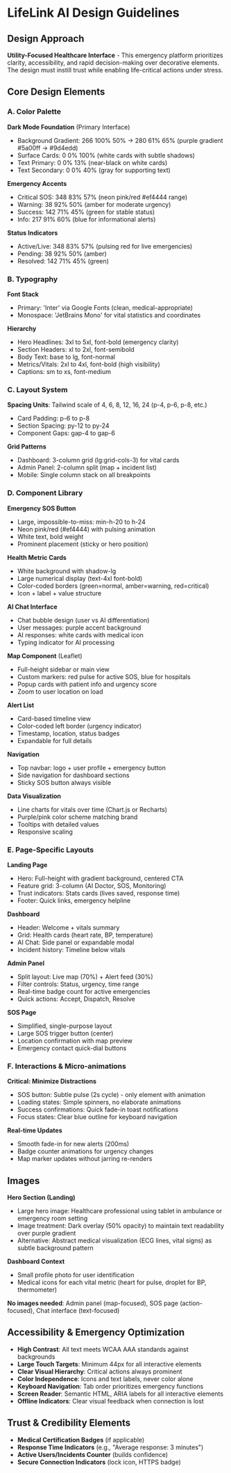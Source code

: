 # LifeLink AI Design Guidelines

## Design Approach
**Utility-Focused Healthcare Interface** - This emergency platform prioritizes clarity, accessibility, and rapid decision-making over decorative elements. The design must instill trust while enabling life-critical actions under stress.

## Core Design Elements

### A. Color Palette

**Dark Mode Foundation** (Primary Interface)
- Background Gradient: 266 100% 50% → 280 61% 65% (purple gradient #5a00ff → #9d4edd)
- Surface Cards: 0 0% 100% (white cards with subtle shadows)
- Text Primary: 0 0% 13% (near-black on white cards)
- Text Secondary: 0 0% 40% (gray for supporting text)

**Emergency Accents**
- Critical SOS: 348 83% 57% (neon pink/red #ef4444 range)
- Warning: 38 92% 50% (amber for moderate urgency)
- Success: 142 71% 45% (green for stable status)
- Info: 217 91% 60% (blue for informational alerts)

**Status Indicators**
- Active/Live: 348 83% 57% (pulsing red for live emergencies)
- Pending: 38 92% 50% (amber)
- Resolved: 142 71% 45% (green)

### B. Typography

**Font Stack**
- Primary: 'Inter' via Google Fonts (clean, medical-appropriate)
- Monospace: 'JetBrains Mono' for vital statistics and coordinates

**Hierarchy**
- Hero Headlines: 3xl to 5xl, font-bold (emergency clarity)
- Section Headers: xl to 2xl, font-semibold
- Body Text: base to lg, font-normal
- Metrics/Vitals: 2xl to 4xl, font-bold (high visibility)
- Captions: sm to xs, font-medium

### C. Layout System

**Spacing Units**: Tailwind scale of 4, 6, 8, 12, 16, 24 (p-4, p-6, p-8, etc.)
- Card Padding: p-6 to p-8
- Section Spacing: py-12 to py-24
- Component Gaps: gap-4 to gap-6

**Grid Patterns**
- Dashboard: 3-column grid (lg:grid-cols-3) for vital cards
- Admin Panel: 2-column split (map + incident list)
- Mobile: Single column stack on all breakpoints

### D. Component Library

**Emergency SOS Button**
- Large, impossible-to-miss: min-h-20 to h-24
- Neon pink/red (#ef4444) with pulsing animation
- White text, bold weight
- Prominent placement (sticky or hero position)

**Health Metric Cards**
- White background with shadow-lg
- Large numerical display (text-4xl font-bold)
- Color-coded borders (green=normal, amber=warning, red=critical)
- Icon + label + value structure

**AI Chat Interface**
- Chat bubble design (user vs AI differentiation)
- User messages: purple accent background
- AI responses: white cards with medical icon
- Typing indicator for AI processing

**Map Component** (Leaflet)
- Full-height sidebar or main view
- Custom markers: red pulse for active SOS, blue for hospitals
- Popup cards with patient info and urgency score
- Zoom to user location on load

**Alert List**
- Card-based timeline view
- Color-coded left border (urgency indicator)
- Timestamp, location, status badges
- Expandable for full details

**Navigation**
- Top navbar: logo + user profile + emergency button
- Side navigation for dashboard sections
- Sticky SOS button always visible

**Data Visualization**
- Line charts for vitals over time (Chart.js or Recharts)
- Purple/pink color scheme matching brand
- Tooltips with detailed values
- Responsive scaling

### E. Page-Specific Layouts

**Landing Page**
- Hero: Full-height with gradient background, centered CTA
- Feature grid: 3-column (AI Doctor, SOS, Monitoring)
- Trust indicators: Stats cards (lives saved, response time)
- Footer: Quick links, emergency helpline

**Dashboard**
- Header: Welcome + vitals summary
- Grid: Health cards (heart rate, BP, temperature)
- AI Chat: Side panel or expandable modal
- Incident history: Timeline below vitals

**Admin Panel**
- Split layout: Live map (70%) + Alert feed (30%)
- Filter controls: Status, urgency, time range
- Real-time badge count for active emergencies
- Quick actions: Accept, Dispatch, Resolve

**SOS Page**
- Simplified, single-purpose layout
- Large SOS trigger button (center)
- Location confirmation with map preview
- Emergency contact quick-dial buttons

### F. Interactions & Micro-animations

**Critical: Minimize Distractions**
- SOS button: Subtle pulse (2s cycle) - only element with animation
- Loading states: Simple spinners, no elaborate animations
- Success confirmations: Quick fade-in toast notifications
- Focus states: Clear blue outline for keyboard navigation

**Real-time Updates**
- Smooth fade-in for new alerts (200ms)
- Badge counter animations for urgency changes
- Map marker updates without jarring re-renders

## Images

**Hero Section (Landing)**
- Large hero image: Healthcare professional using tablet in ambulance or emergency room setting
- Image treatment: Dark overlay (50% opacity) to maintain text readability over purple gradient
- Alternative: Abstract medical visualization (ECG lines, vital signs) as subtle background pattern

**Dashboard Context**
- Small profile photo for user identification
- Medical icons for each vital metric (heart for pulse, droplet for BP, thermometer)

**No images needed**: Admin panel (map-focused), SOS page (action-focused), Chat interface (text-focused)

## Accessibility & Emergency Optimization

- **High Contrast**: All text meets WCAA AAA standards against backgrounds
- **Large Touch Targets**: Minimum 44px for all interactive elements
- **Clear Visual Hierarchy**: Critical actions always prominent
- **Color Independence**: Icons and text labels, never color alone
- **Keyboard Navigation**: Tab order prioritizes emergency functions
- **Screen Reader**: Semantic HTML, ARIA labels for all interactive elements
- **Offline Indicators**: Clear visual feedback when connection is lost

## Trust & Credibility Elements

- **Medical Certification Badges** (if applicable)
- **Response Time Indicators** (e.g., "Average response: 3 minutes")
- **Active Users/Incidents Counter** (builds confidence)
- **Secure Connection Indicators** (lock icon, HTTPS badge)